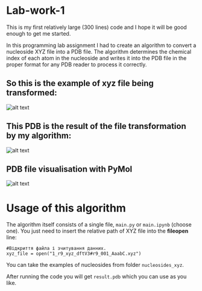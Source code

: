 # Lab-work-1
This is my first relatively large (300 lines) code and I hope it will be good enough to get me started.

In this programming lab assignment I had to create an algorithm to convert a nucleoside XYZ file into a PDB file. The algorithm determines the chemical index of each atom in the nucleoside and writes it into the PDB file in the proper format for any PDB reader to process it correctly.

## So this is the example of xyz file being transformed:
![alt text](https://github.com/fDrilling/Nucleoside-xyz-to-pdb-Lab-work/blob/73b2fcdddcbe54f0edfa91841f7f709c5a944b06/png/File%20taken.png)

## This PDB is the result of the file transformation by my algorithm:
![alt text](https://github.com/fDrilling/Nucleoside-xyz-to-pdb-Lab-work/blob/9a9d92b4033eecdca99006e0d6457c05b381c3d4/png/File%20tranformed.png)

## PDB file visualisation with PyMol
![alt text](https://github.com/fDrilling/Nucleoside-xyz-to-pdb-Lab-work/blob/65d11dcfba275c6a4f3e160c8217a22e77e6fcee/png/Pymol%20visualization.png)


# Usage of this algorithm
The algorithm itself consists of a single file, ```main.py``` or ```main.ipynb``` (choose one).
You just need to insert the relative path of XYZ file into the **fileopen** line:
```
#Відкриття файла і зчитування данних. 
xyz_file = open("1_r9_xyz_dftV3#r9_001_AaabC.xyz")
```
You can take the examples of nucleosides from folder ```nucleosides_xyz```.    

After running the code you will get ```result.pdb``` which you can use as you like.

